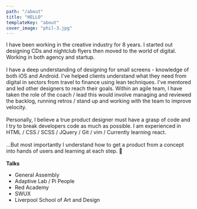 ```yaml
---
path: "/about"
title: "HELLO"
templateKey: "about"
cover_image: "phil-3.jpg"
---
```


I have been working in the creative industry for 8 years. I started out designing CDs and nightclub flyers then moved to the world of digital. Working in both agency and startup.
<br><br>
I have a deep understanding of designing for small screens - knowledge of both iOS and Android. I've helped clients understand what they need from digital in sectors from travel to finance using lean techniques. I've mentored and led other designers to reach their goals. Within an agile team, I have taken the role of the coach / lead this would involve managing and reviewed the backlog, running retros / stand up and working with the team to improve velocity.
<br><br>
Personally, I believe a true product designer must have a grasp of code and I try to break developers code as much as possible. I am experienced in HTML / CSS / SCSS / JQuery / Git / vim / Currently learning react.
<br><br>
...But most importantly I understand how to get a product from a concept into hands of users and learning at each step. 🔵
<br><br>
**Talks**

- General Assembly
- Adaptive Lab / Pi People
- Red Academy
- SWUX
- Liverpool School of Art and Design

